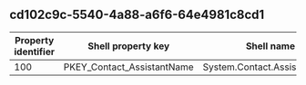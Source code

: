 ## cd102c9c-5540-4a88-a6f6-64e4981c8cd1

Property identifier | Shell property key | Shell name | Alias
--- | --- | --- | ---
100 | PKEY_Contact_AssistantName | System.Contact.AssistantName | 

